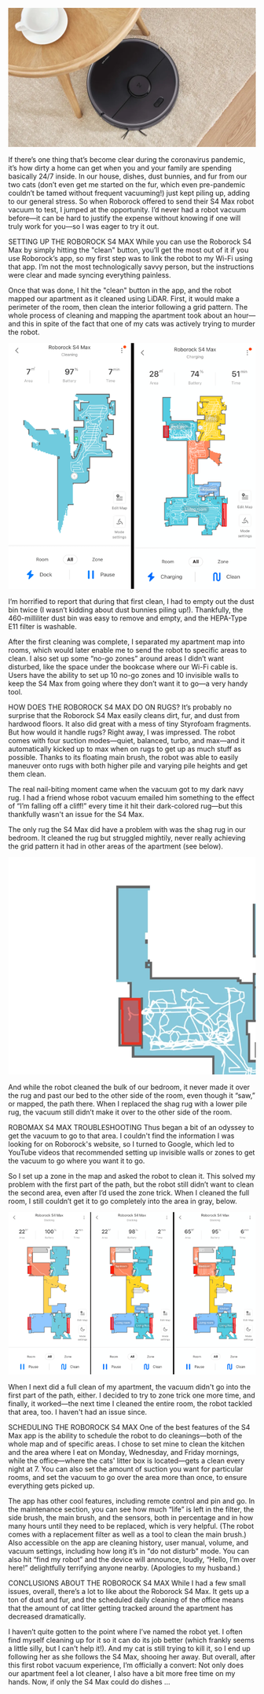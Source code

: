 ![Branching](robo1.jpg)

If there’s one thing that’s become clear during the coronavirus pandemic, it’s how dirty a home can get when you and your family are spending basically 24/7 inside. In our house, dishes, dust bunnies, and fur from our two cats (don’t even get me started on the fur, which even pre-pandemic couldn’t be tamed without frequent vacuuming!) just kept piling up, adding to our general stress. So when Roborock offered to send their S4 Max robot vacuum to test, I jumped at the opportunity. I’d never had a robot vacuum before—it can be hard to justify the expense without knowing if one will truly work for you—so I was eager to try it out.

SETTING UP THE ROBOROCK S4 MAX
While you can use the Roborock S4 Max by simply hitting the "clean" button, you’ll get the most out of it if you use Roborock’s app, so my first step was to link the robot to my Wi-Fi using that app. I’m not the most technologically savvy person, but the instructions were clear and made syncing everything painless.

Once that was done, I hit the "clean" button in the app, and the robot mapped our apartment as it cleaned using LiDAR. First, it would make a perimeter of the room, then clean the interior following a grid pattern. The whole process of cleaning and mapping the apartment took about an hour—and this in spite of the fact that one of my cats was actively trying to murder the robot.

![Branching](robo2.jpg)

I’m horrified to report that during that first clean, I had to empty out the dust bin twice (I wasn’t kidding about dust bunnies piling up!). Thankfully, the 460-milliliter dust bin was easy to remove and empty, and the HEPA-Type E11 filter is washable.

After the first cleaning was complete, I separated my apartment map into rooms, which would later enable me to send the robot to specific areas to clean. I also set up some “no-go zones” around areas I didn’t want disturbed, like the space under the bookcase where our Wi-Fi cable is. Users have the ability to set up 10 no-go zones and 10 invisible walls to keep the S4 Max from going where they don’t want it to go—a very handy tool.

HOW DOES THE ROBOROCK S4 MAX DO ON RUGS?
It’s probably no surprise that the Roborock S4 Max easily cleans dirt, fur, and dust from hardwood floors. It also did great with a mess of tiny Styrofoam fragments. But how would it handle rugs?
Right away, I was impressed. The robot comes with four suction modes—quiet, balanced, turbo, and max—and it automatically kicked up to max when on rugs to get up as much stuff as possible. Thanks to its floating main brush, the robot was able to easily maneuver onto rugs with both higher pile and varying pile heights and get them clean.

The real nail-biting moment came when the vacuum got to my dark navy rug. I had a friend whose robot vacuum emailed him something to the effect of “I’m falling off a cliff!” every time it hit their dark-colored rug—but this thankfully wasn't an issue for the S4 Max.

The only rug the S4 Max did have a problem with was the shag rug in our bedroom. It cleaned the rug but struggled mightily, never really achieving the grid pattern it had in other areas of the apartment (see below).

![Branching](robo3.jpg)

And while the robot cleaned the bulk of our bedroom, it never made it over the rug and past our bed to the other side of the room, even though it “saw,” or mapped, the path there. When I replaced the shag rug with a lower pile rug, the vacuum still didn’t make it over to the other side of the room.

ROBOMAX S4 MAX TROUBLESHOOTING
Thus began a bit of an odyssey to get the vacuum to go to that area. I couldn't find the information I was looking for on Roborock's website, so I turned to Google, which led to YouTube videos that recommended setting up invisible walls or zones to get the vacuum to go where you want it to go.

So I set up a zone in the map and asked the robot to clean it. This solved my problem with the first part of the path, but the robot still didn’t want to clean the second area, even after I’d used the zone trick. When I cleaned the full room, I still couldn’t get it to go completely into the area in gray, below.

![Branching](robo4.jpg)

When I next did a full clean of my apartment, the vacuum didn't go into the first part of the path, either. I decided to try to zone trick one more time, and finally, it worked—the next time I cleaned the entire room, the robot tackled that area, too. I haven't had an issue since.

SCHEDULING THE ROBOROCK S4 MAX
One of the best features of the S4 Max app is the ability to schedule the robot to do cleanings—both of the whole map and of specific areas. I chose to set mine to clean the kitchen and the area where I eat on Monday, Wednesday, and Friday mornings, while the office—where the cats' litter box is located—gets a clean every night at 7. You can also set the amount of suction you want for particular rooms, and set the vacuum to go over the area more than once, to ensure everything gets picked up.

The app has other cool features, including remote control and pin and go. In the maintenance section, you can see how much “life” is left in the filter, the side brush, the main brush, and the sensors, both in percentage and in how many hours until they need to be replaced, which is very helpful. (The robot comes with a replacement filter as well as a tool to clean the main brush.) Also accessible on the app are cleaning history, user manual, volume, and vacuum settings, including how long it’s in "do not disturb" mode. You can also hit “find my robot” and the device will announce, loudly, “Hello, I’m over here!” delightfully terrifying anyone nearby. (Apologies to my husband.)

CONCLUSIONS ABOUT THE ROBOROCK S4 MAX
While I had a few small issues, overall, there’s a lot to like about the Roborock S4 Max. It gets up a ton of dust and fur, and the scheduled daily cleaning of the office means that the amount of cat litter getting tracked around the apartment has decreased dramatically.

I haven’t quite gotten to the point where I’ve named the robot yet. I often find myself cleaning up for it so it can do its job better (which frankly seems a little silly, but I can't help it!). And my cat is still trying to kill it, so I end up following her as she follows the S4 Max, shooing her away. But overall, after this first robot vacuum experience, I’m officially a convert: Not only does our apartment feel a lot cleaner, I also have a bit more free time on my hands. Now, if only the S4 Max could do dishes …
